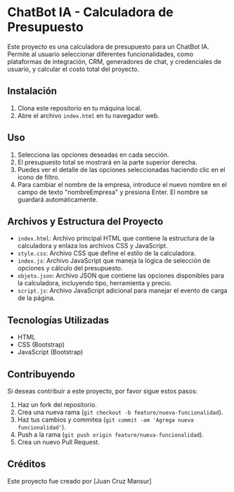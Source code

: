 # ChatBot IA - Calculadora de Presupuesto

Este proyecto es una calculadora de presupuesto para un ChatBot IA. Permite al usuario seleccionar diferentes funcionalidades, como plataformas de integración, CRM, generadores de chat, y credenciales de usuario, y calcular el costo total del proyecto.

## Instalación

1. Clona este repositorio en tu máquina local.
2. Abre el archivo `index.html` en tu navegador web.

## Uso

1. Selecciona las opciones deseadas en cada sección.
2. El presupuesto total se mostrará en la parte superior derecha.
3. Puedes ver el detalle de las opciones seleccionadas haciendo clic en el icono de filtro.
4. Para cambiar el nombre de la empresa, introduce el nuevo nombre en el campo de texto "nombreEmpresa" y presiona Enter. El nombre se guardará automáticamente.

## Archivos y Estructura del Proyecto

- `index.html`: Archivo principal HTML que contiene la estructura de la calculadora y enlaza los archivos CSS y JavaScript.
- `style.css`: Archivo CSS que define el estilo de la calculadora.
- `index.js`: Archivo JavaScript que maneja la lógica de selección de opciones y cálculo del presupuesto.
- `objeto.json`: Archivo JSON que contiene las opciones disponibles para la calculadora, incluyendo tipo, herramienta y precio.
- `script.js`: Archivo JavaScript adicional para manejar el evento de carga de la página.

## Tecnologías Utilizadas

- HTML
- CSS (Bootstrap)
- JavaScript (Bootstrap)

## Contribuyendo

Si deseas contribuir a este proyecto, por favor sigue estos pasos:

1. Haz un fork del repositorio.
2. Crea una nueva rama (`git checkout -b feature/nueva-funcionalidad`).
3. Haz tus cambios y commitea (`git commit -am 'Agrega nueva funcionalidad'`).
4. Push a la rama (`git push origin feature/nueva-funcionalidad`).
5. Crea un nuevo Pull Request.

## Créditos

Este proyecto fue creado por [Juan Cruz Mansur] 


